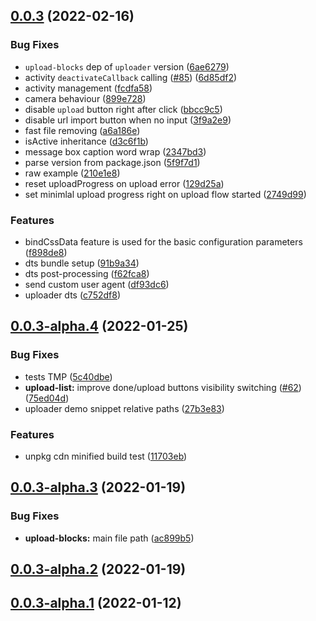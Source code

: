 ## [0.0.3](https://github.com/uploadcare/jsdk/compare/v0.0.3-alpha.4...v0.0.3) (2022-02-16)


### Bug Fixes

* `upload-blocks` dep of `uploader` version ([6ae6279](https://github.com/uploadcare/jsdk/commit/6ae62798a5c5eb7d5fc07491d678c4f293e95689))
* activity `deactivateCallback` calling ([#85](https://github.com/uploadcare/jsdk/issues/85)) ([6d85df2](https://github.com/uploadcare/jsdk/commit/6d85df2e80d7178f2abb40295fccec5373344098))
* activity management ([fcdfa58](https://github.com/uploadcare/jsdk/commit/fcdfa583bf32952c0a705f8b7b10686e41018a92))
* camera behaviour ([899e728](https://github.com/uploadcare/jsdk/commit/899e7281621de2cbf691349de116f58dbbcb7c21))
* disable `upload` button right after click ([bbcc9c5](https://github.com/uploadcare/jsdk/commit/bbcc9c5f13c83410d5f917170c0306196178c5e5))
* disable url import button when no input ([3f9a2e9](https://github.com/uploadcare/jsdk/commit/3f9a2e9e2468b38b97deaf0d122c27602a4e4fa2))
* fast file removing ([a6a186e](https://github.com/uploadcare/jsdk/commit/a6a186e458bc8926e9ca8a9fe6f7a380cd8e71a1))
* isActive inheritance ([d3c6f1b](https://github.com/uploadcare/jsdk/commit/d3c6f1b2d862bd642b4407682812484935d72bae))
* message box caption word wrap ([2347bd3](https://github.com/uploadcare/jsdk/commit/2347bd33956d2a2ce25b523662b980a3a41161af))
* parse version from package.json ([5f9f7d1](https://github.com/uploadcare/jsdk/commit/5f9f7d154e3d03e581e39c28a99ec5417c905543))
* raw example ([210e1e8](https://github.com/uploadcare/jsdk/commit/210e1e8dfa631cf54f3ae15c4a43f41fde8ab2da))
* reset uploadProgress on upload error ([129d25a](https://github.com/uploadcare/jsdk/commit/129d25a4f597e4196df976a0c2914dcf1afc5049))
* set minimlal upload progress right on upload flow started ([2749d99](https://github.com/uploadcare/jsdk/commit/2749d99634de87a0d6450b6b21bb1b0eb9f41377))


### Features

* bindCssData feature is used for the basic configuration parameters ([f898de8](https://github.com/uploadcare/jsdk/commit/f898de8822743009efa40c3254564ba62c7c12d4))
* dts bundle setup ([91b9a34](https://github.com/uploadcare/jsdk/commit/91b9a3463d16cd97e96f1b0eddae78ec9d5fae42))
* dts post-processing ([f62fca8](https://github.com/uploadcare/jsdk/commit/f62fca80a921846313f02c3d19b38868a9297fdc))
* send custom user agent ([df93dc6](https://github.com/uploadcare/jsdk/commit/df93dc6130caa463a8532d0305ac9f3042295d27))
* uploader dts ([c752df8](https://github.com/uploadcare/jsdk/commit/c752df865223c2b73d22d78f14c3d3de4fcfea6a))



## [0.0.3-alpha.4](https://github.com/uploadcare/jsdk/compare/v0.0.3-alpha.3...v0.0.3-alpha.4) (2022-01-25)


### Bug Fixes

* tests TMP ([5c40dbe](https://github.com/uploadcare/jsdk/commit/5c40dbee2387a0782bd35edb80a9576929b3584f))
* **upload-list:** improve done/upload buttons visibility switching ([#62](https://github.com/uploadcare/jsdk/issues/62)) ([75ed04d](https://github.com/uploadcare/jsdk/commit/75ed04d51091040ab1362cac00ce5283bc93e369))
* uploader demo snippet relative paths ([27b3e83](https://github.com/uploadcare/jsdk/commit/27b3e83739aedf1d5996495fc7859cecdedcf40c))


### Features

* unpkg cdn minified build test ([11703eb](https://github.com/uploadcare/jsdk/commit/11703ebeb70c7cc27ff2bc8cc1c8a6a6b4f86ea9))



## [0.0.3-alpha.3](https://github.com/uploadcare/jsdk/compare/v0.0.3-alpha.2...v0.0.3-alpha.3) (2022-01-19)


### Bug Fixes

* **upload-blocks:** main file path ([ac899b5](https://github.com/uploadcare/jsdk/commit/ac899b564c7e169beb1577d36e942a0655f37c0a))



## [0.0.3-alpha.2](https://github.com/uploadcare/jsdk/compare/v0.0.3-alpha.1...v0.0.3-alpha.2) (2022-01-19)



## [0.0.3-alpha.1](https://github.com/uploadcare/jsdk/compare/v0.0.3-alpha.0...v0.0.3-alpha.1) (2022-01-12)



